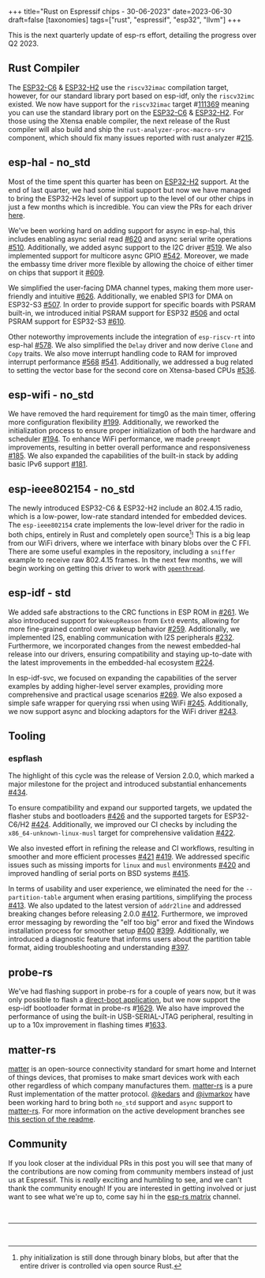 +++
title="Rust on Espressif chips - 30-06-2023"
date=2023-06-30
draft=false
[taxonomies]
tags=["rust", "espressif", "esp32", "llvm"]
+++

This is the next quarterly update of esp-rs effort, detailing the progress over Q2 2023.

## Rust Compiler

The [ESP32-C6](https://www.espressif.com/en/products/socs/esp32-c6) & [ESP32-H2](https://www.espressif.com/en/products/socs/esp32-h2) use the `riscv32imac` compilation target, however, for our standard library port based on esp-idf, only the `riscv32imc` existed. We now have support for the `riscv32imac` target #[111369](https://github.com/rust-lang/rust/pull/111369) meaning you can use the standard library port on the [ESP32-C6](https://www.espressif.com/en/products/socs/esp32-c6) & [ESP32-H2](https://www.espressif.com/en/products/socs/esp32-h2). For those using the Xtensa enable compiler, the next release of the Rust compiler will also build and ship the `rust-analyzer-proc-macro-srv` component, which should fix many issues reported with rust analyzer #[215](https://github.com/esp-rs/rust-build/pull/215).

## esp-hal - no_std

Most of the time spent this quarter has been on [ESP32-H2](https://www.espressif.com/en/products/socs/esp32-h2) support. At the end of last quarter, we had some initial support but now we have managed to bring the ESP32-H2s level of support up to the level of our other chips in just a few months which is incredible. You can view the PRs for each driver [here](https://github.com/esp-rs/esp-hal/pulls?q=is%3Apr+H2+is%3Aclosed+).

We've been working hard on adding support for async in esp-hal, this includes enabling async serial read [#620](https://github.com/esp-rs/esp-hal/pull/620) and async serial write operations [#510](https://github.com/esp-rs/esp-hal/pull/510). Additionally, we added async support to the I2C driver [#519](https://github.com/esp-rs/esp-hal/pull/519). We also implemented support for multicore async GPIO [#542](https://github.com/esp-rs/esp-hal/pull/542). Moreover, we made the embassy time driver more flexible by allowing the choice of either timer on chips that support it [#609](https://github.com/esp-rs/esp-hal/pull/609).

We simplified the user-facing DMA channel types, making them more user-friendly and intuitive [#626](https://github.com/esp-rs/esp-hal/pull/626). Additionally, we enabled SPI3 for DMA on ESP32-S3 [#507](https://github.com/esp-rs/esp-hal/pull/507). In order to provide support for specific boards with PSRAM built-in, we introduced initial PSRAM support for ESP32 [#506](https://github.com/esp-rs/esp-hal/pull/506) and octal PSRAM support for ESP32-S3 [#610](https://github.com/esp-rs/esp-hal/pull/610).

Other noteworthy improvements include the integration of `esp-riscv-rt` into esp-hal [#578](https://github.com/esp-rs/esp-hal/pull/578). We also simplified the `Delay` driver and now derive `Clone` and `Copy` traits. We also move interrupt handling code to RAM for improved interrupt performance [#568](https://github.com/esp-rs/esp-hal/pull/568) [#541](https://github.com/esp-rs/esp-hal/pull/541). Additionally, we addressed a bug related to setting the vector base for the second core on Xtensa-based CPUs [#536](https://github.com/esp-rs/esp-hal/pull/536).

## esp-wifi - no_std

We have removed the hard requirement for timg0 as the main timer, offering more configuration flexibility [#199](https://github.com/esp-rs/esp-wifi/pull/199). Additionally, we reworked the initialization process to ensure proper initialization of both the hardware and scheduler [#194](https://github.com/esp-rs/esp-wifi/pull/194). To enhance WiFi performance, we made `preempt` improvements, resulting in better overall performance and responsiveness [#185](https://github.com/esp-rs/esp-wifi/pull/185). We also expanded the capabilities of the built-in stack by adding basic IPv6 support [#181](https://github.com/esp-rs/esp-wifi/pull/181).

## esp-ieee802154 - no_std

The newly introduced ESP32-C6 & ESP32-H2 include an 802.4.15 radio, which is a low-power, low-rate standard intended for embedded devices. The `esp-ieee802154` crate implements the low-level driver for the radio in both chips, entirely in Rust and completely open source[^1]! This is a big leap from our WiFi drivers, where we interface with binary blobs over the C FFI. There are some useful examples in the repository, including a `sniffer` example to receive raw 802.4.15 frames. In the next few months, we will begin working on getting this driver to work with [`openthread`](https://openthread.io/).

## esp-idf - std

We added safe abstractions to the CRC functions in ESP ROM in [#261](https://github.com/esp-rs/esp-idf-hal/pull/261). We also introduced support for `WakeupReason` from `Ext0` events, allowing for more fine-grained control over wakeup behavior [#259](https://github.com/esp-rs/esp-idf-hal/pull/259). Additionally, we implemented I2S, enabling communication with I2S peripherals [#232](https://github.com/esp-rs/esp-idf-hal/pull/232). Furthermore, we incorporated changes from the newest embedded-hal release into our drivers, ensuring compatibility and staying up-to-date with the latest improvements in the embedded-hal ecosystem [#224](https://github.com/esp-rs/esp-idf-hal/pull/224).

In esp-idf-svc, we focused on expanding the capabilities of the server examples by adding higher-level server examples, providing more comprehensive and practical usage scenarios [#269](https://github.com/esp-rs/esp-idf-svc/pull/269). We also exposed a simple safe wrapper for querying rssi when using WiFi [#245](https://github.com/esp-rs/esp-idf-svc/pull/245). Additionally, we now support async and blocking adaptors for the WiFi driver [#243](https://github.com/esp-rs/esp-idf-svc/pull/243). 

## Tooling

### espflash

The highlight of this cycle was the release of Version 2.0.0, which marked a major milestone for the project and introduced substantial enhancements [#434](https://github.com/esp-rs/espflash/pull/434).

To ensure compatibility and expand our supported targets, we updated the flasher stubs and bootloaders [#426](https://github.com/esp-rs/espflash/pull/426) and the supported targets for ESP32-C6/H2 [#424](https://github.com/esp-rs/espflash/pull/424). Additionally, we improved our CI checks by including the `x86_64-unknown-linux-musl` target for comprehensive validation [#422](https://github.com/esp-rs/espflash/pull/422).

We also invested effort in refining the release and CI workflows, resulting in smoother and more efficient processes [#421](https://github.com/esp-rs/espflash/pull/421) [#419](https://github.com/esp-rs/espflash/pull/419). We addressed specific issues such as missing imports for `linux` and `musl` environments [#420](https://github.com/esp-rs/espflash/pull/420) and improved handling of serial ports on BSD systems [#415](https://github.com/esp-rs/espflash/pull/415).

In terms of usability and user experience, we eliminated the need for the `--partition-table` argument when erasing partitions, simplifying the process [#413](https://github.com/esp-rs/espflash/pull/413). We also updated to the latest version of `addr2line` and addressed breaking changes before releasing 2.0.0 [#412](https://github.com/esp-rs/espflash/pull/412). Furthermore, we improved error messaging by rewording the "elf too big" error and fixed the Windows installation process for smoother setup [#400](https://github.com/esp-rs/espflash/pull/400) [#399](https://github.com/esp-rs/espflash/pull/399). Additionally, we introduced a diagnostic feature that informs users about the partition table format, aiding troubleshooting and understanding [#397](https://github.com/esp-rs/espflash/pull/397).

## probe-rs

We've had flashing support in probe-rs for a couple of years now, but it was only possible to flash a [direct-boot application](https://github.com/espressif/esp32c3-direct-boot-example), but we now support the esp-idf bootloader format in probe-rs #[1629](https://github.com/probe-rs/probe-rs/pull/1629). We also have improved the performance of using the built-in USB-SERIAL-JTAG peripheral, resulting in up to a 10x improvement in flashing times #[1633](https://github.com/probe-rs/probe-rs/pull/1633).

## matter-rs

[matter](https://en.wikipedia.org/wiki/Matter_(standard)) is an open-source connectivity standard for smart home and Internet of things devices, that promises to make smart devices work with each other regardless of which company manufactures them. [matter-rs](https://github.com/project-chip/matter-rs) is a pure Rust implementation of the matter protocol. [@kedars](https://github.com/kedars) and [@ivmarkov](https://github.com/ivmarkov) have been working hard to bring both `no_std` support and `async` support to [matter-rs](https://github.com/project-chip/matter-rs). For more information on the active development branches see [this section of the readme](https://github.com/project-chip/matter-rs#important-note).


## Community

If you look closer at the individual PRs in this post you will see that many of the contributions are now coming from community members instead of just us at Espressif. This is _really_ exciting and humbling to see, and we can't thank the community enough! If you are interested in getting involved or just want to see what we're up to, come say hi in the [esp-rs matrix](https://matrix.to/#/#esp-rs:matrix.org) channel.

<br/>

---

<br/>

[^1]: phy initialization is still done through binary blobs, but after that the entire driver is controlled via open source Rust.
